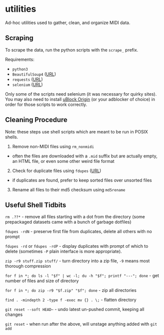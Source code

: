 # utilities
Ad-hoc utilities used to gather, clean, and organize MIDI data.

## Scraping
To scrape the data, run the python scripts with the `scrape_` prefix.

Requirements:
* `python3`
* `BeautifulSoup4` ([URL](https://www.crummy.com/software/BeautifulSoup/bs4/doc/))
* `requests` ([URL](https://requests.readthedocs.io/en/master/))
* `selenium`  ([URL](https://www.selenium.dev/))

Only some of the scripts need selenium (it was necessary for quirky sites). You may also need to install [uBlock Origin](https://github.com/gorhill/uBlock) (or your adblocker of choice) in order for those scripts to work correctly.

## Cleaning Procedure
Note: these steps use shell scripts which are meant to be run in POSIX shells.

1. Remove non-MIDI files using `rm_nonmidi`
  + often the files are downloaded with a `.mid` suffix but are actually empty, an HTML file, or even some other weird file format
2. Check for duplicate files using `fdupes` ([URL](https://github.com/adrianlopezroche/fdupes))
  + if duplicates are found, prefer to keep sorted files over unsorted files
3. Rename all files to their md5 checksum using `md5rename`

## Useful Shell Tidbits
`rm .??*` - remove all files starting with a dot from the directory (some prepackaged datasets came with a bunch of garbage dotfiles)

`fdupes -rdN` - preserve first file from duplicates, delete all others with no prompt

`fdupes -rd` or `fdupes -rdP` - display duplicates with prompt of which to delete (sometimes `-P` plain interface is more appropriate).

`zip -r9 stuff.zip stuff/` - turn directory into a zip file, `-9` means most thorough compression

`for f in *; do ls -l "$f" | wc -l; du -h "$f"; printf "---"; done` -  get number of files and size of directory

`for f in *; do zip -r9 "$f.zip" "$f"; done` - zip all directories

`find . -mindepth 2 -type f -exec mv {} . \;` - flatten directory

`git reset --soft HEAD~` - undo latest un-pushed commit, keeping all changes

`git reset` - when run after the above, will unstage anything added with `git add`
